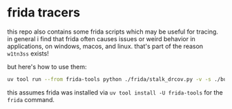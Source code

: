 
# frida tracers

this repo also contains some frida scripts which may be useful for tracing.
in general i find that frida often causes issues or weird behavior in applications, on windows, macos, and linux.
that's part of the reason `w1tn3ss` exists!

but here's how to use them:

```sh
uv tool run --from frida-tools python ./frida/stalk_drcov.py -v -s ./build-release/tests/programs/simple_demo
```

this assumes frida was installed via `uv tool install -U frida-tools` for the `frida` command.

